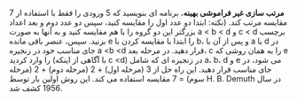 **مرتب سازی غیر فراموشی بهینه.** برنامه ای بنویسید که 5 ورودی را فقط با استفاده از 7 مقایسه مرتب کند. (نکته: ابتدا دو عدد اول را مقایسه کنید، سپس دو عدد دوم
و بعد اعداد بزرگتر این دو گروه را با هم مقایسه کنید و به آنها به صورت a < b < d و c < d برچسب بزنید. سپس، عنصر باقی مانده e را ابتدا با مقایسه کردن
با b، و پس از آن با a یا d در جای مناسب خود در زنجیره a <b <d قرار دهید. در مرحله بعد، c را به همان روشی که e را وارد کردید (با آگاهی از اینکه c <d) در زنجیره ای
که شامل a، b، d و e می شود، در جای مناسب قرار دهید. این راه حل از 3 (مرحله اول) + 2 (مرحله دوم) + 2 (مرحله سوم) = 7 مقایسه استفاده می کند. 
این روش اولین بار توسط H. B. Demuth در سال 1956 کشف شد.
